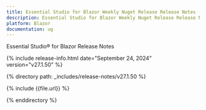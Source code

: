 ```yaml
---
title: Essential Studio for Blazor Weekly Nuget Release Release Notes  
description: Essential Studio for Blazor Weekly Nuget Release Release Notes  
platform: Blazor
documentation: ug
---
```


Essential Studio&reg; for Blazor  Release Notes  

{% include release-info.html date="September 24, 2024"  version="v27.1.50" %} 

{% directory path: _includes/release-notes/v27.1.50 %}

{% include {{file.url}} %}

{% enddirectory %}